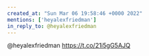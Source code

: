 ```yaml
---
created_at: "Sun Mar 06 19:58:46 +0000 2022"
mentions: ['heyalexfriedman']
in_reply_to: @heyalexfriedman
---
```


@heyalexfriedman https://t.co/21i5gG5AJQ